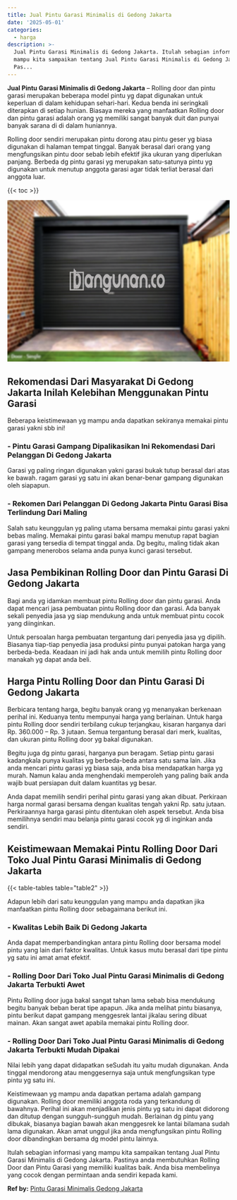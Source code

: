 ```yaml
---
title: Jual Pintu Garasi Minimalis di Gedong Jakarta
date: '2025-05-01'
categories:
  - harga
description: >-
  Jual Pintu Garasi Minimalis di Gedong Jakarta. Itulah sebagian informasi yang
  mampu kita sampaikan tentang Jual Pintu Garasi Minimalis di Gedong Jakarta.
  Pas...
---
```


**Jual Pintu Garasi Minimalis di Gedong Jakarta** – Rolling door dan pintu garasi merupakan beberapa model pintu yg dapat digunakan untuk keperluan di dalam kehidupan sehari-hari. Kedua benda ini seringkali diterapkan di setiap hunian. Biasaya mereka yang manfaatkan Rolling door dan pintu garasi adalah orang yg memiliki sangat banyak duit dan punyai banyak sarana di di dalam huniannya.

Rolling door sendiri merupakan pintu dorong atau pintu geser yg biasa digunakan di halaman tempat tinggal. Banyak berasal dari orang yang mengfungsikan pintu door sebab lebih efektif jika ukuran yang diperlukan panjang. Berbeda dg pintu garasi yg merupakan satu-satunya pintu yg digunakan untuk menutup anggota garasi agar tidak terliat berasal dari anggota luar.

{{< toc >}}

![Jual Pintu Garasi Minimalis di Gedong Jakarta](/images/pintu-garasi-05.png)

## Rekomendasi Dari Masyarakat Di Gedong Jakarta Inilah Kelebihan Menggunakan Pintu Garasi

Beberapa keistimewaan yg mampu anda dapatkan sekiranya memakai pintu garasi yakni sbb ini!

### \- Pintu Garasi Gampang Dipalikasikan Ini Rekomendasi Dari Pelanggan Di Gedong Jakarta

Garasi yg paling ringan digunakan yakni garasi bukak tutup berasal dari atas ke bawah. ragam garasi yg satu ini akan benar-benar gampang digunakan oleh siapapun.

### \- Rekomen Dari Pelanggan Di Gedong Jakarta Pintu Garasi Bisa Terlindung Dari Maling

Salah satu keunggulan yg paling utama bersama memakai pintu garasi yakni bebas maling. Memakai pintu garasi bakal mampu menutup rapat bagian garasi yang tersedia di tempat tinggal anda. Dg begitu, maling tidak akan gampang menerobos selama anda punya kunci garasi tersebut.

## Jasa Pembikinan Rolling Door dan Pintu Garasi Di Gedong Jakarta

Bagi anda yg idamkan membuat pintu Rolling door dan pintu garasi. Anda dapat mencari jasa pembuatan pintu Rolling door dan garasi. Ada banyak sekali penyedia jasa yg siap mendukung anda untuk membuat pintu cocok yang diinginkan.

Untuk persoalan harga pembuatan tergantung dari penyedia jasa yg dipilih. Biasanya tiap-tiap penyedia jasa produksi pintu punyai patokan harga yang berbeda-beda. Keadaan ini jadi hak anda untuk memilih pintu Rolling door manakah yg dapat anda beli.

## Harga Pintu Rolling Door dan Pintu Garasi Di Gedong Jakarta

Berbicara tentang harga, begitu banyak orang yg menanyakan berkenaan perihal ini. Keduanya tentu mempunyai harga yang berlainan. Untuk harga pintu Rolling door sendiri terbilang cukup terjangkau, kisaran harganya dari Rp. 360.000 – Rp. 3 jutaan. Semua tergantung berasal dari merk, kualitas, dan ukuran pintu Rolling door yg bakal digunakan.

Begitu juga dg pintu garasi, harganya pun beragam. Setiap pintu garasi kadangkala punya kualitas yg berbeda-beda antara satu sama lain. Jika anda mencari pintu garasi yg biasa saja, anda bisa mendapatkan harga yg murah. Namun kalau anda menghendaki memperoleh yang paling baik anda wajib buat persiapan duit dalam kuantitas yg besar.

Anda dapat memilih sendiri perihal pintu garasi yang akan dibuat. Perkiraan harga normal garasi bersama dengan kualitas tengah yakni Rp. satu jutaan. Perkiraannya harga garasi pintu ditentukan oleh aspek tersebut. Anda bisa memilihnya sendiri mau belanja pintu garasi cocok yg di inginkan anda sendiri.

## Keistimewaan Memakai Pintu Rolling Door Dari Toko Jual Pintu Garasi Minimalis di Gedong Jakarta

{{< table-tables table="table2" >}}

Adapun lebih dari satu keunggulan yang mampu anda dapatkan jika manfaatkan pintu Rolling door sebagaimana berikut ini.

### \- Kwalitas Lebih Baik Di Gedong Jakarta

Anda dapat memperbandingkan antara pintu Rolling door bersama model pintu yang lain dari faktor kwalitas. Untuk kasus mutu berasal dari tipe pintu yg satu ini amat amat efektif.

### \- Rolling Door Dari Toko Jual Pintu Garasi Minimalis di Gedong Jakarta Terbukti Awet

Pintu Rolling door juga bakal sangat tahan lama sebab bisa mendukung begitu banyak beban berat tipe apapun. Jika anda melihat pintu biasanya, pintu berikut dapat gampang menggesrek lantai jikalau sering dibuat mainan. Akan sangat awet apabila memakai pintu Rolling door.

### \- Rolling Door Dari Toko Jual Pintu Garasi Minimalis di Gedong Jakarta Terbukti Mudah Dipakai

Nilai lebih yang dapat didapatkan seSudah itu yaitu mudah digunakan. Anda tinggal mendorong atau menggesernya saja untuk mengfungsikan type pintu yg satu ini.

Keistimewaan yg mampu anda dapatkan pertama adalah gampang digunakan. Rolling door memiliki anggota roda yang terkandung di bawahnya. Perihal ini akan menjadikan jenis pintu yg satu ini dapat didorong dan ditutup dengan sungguh-sungguh mudah. Berlainan dg pintu yang dibukak, biasanya bagian bawah akan menggesrek ke lantai bilamana sudah lama digunakan. Akan amat unggul jika anda mengfungsikan pintu Rolling door dibandingkan bersama dg model pintu lainnya.

Itulah sebagian informasi yang mampu kita sampaikan tentang Jual Pintu Garasi Minimalis di Gedong Jakarta. Pastinya anda membutuhkan Rolling Door dan Pintu Garasi yang memiliki kualitas baik. Anda bisa membelinya yang cocok dengan permintaan anda sendiri kepada kami.

**Ref by:** [Pintu Garasi Minimalis Gedong Jakarta](https://id.wikipedia.org/wiki/Pintu)

